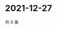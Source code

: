 # 2021-12-27

共 0 条

<!-- BEGIN WEIBO -->
<!-- 最后更新时间 Mon Dec 27 2021 15:14:21 GMT+0800 (China Standard Time) -->

<!-- END WEIBO -->
